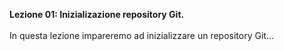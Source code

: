 <strong>Lezione 01: Inizializazione repository Git.</strong>
<br><br>
In questa lezione impareremo ad inizializzare un repository Git...
